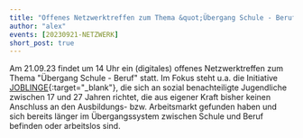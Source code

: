 ```yaml
---
title: "Offenes Netzwerktreffen zum Thema &quot;Übergang Schule - Beruf&quot;"
author: "alex"
events: [20230921-NETZWERK]
short_post: true
---
```


Am 21.09.23 findet um 14 Uhr ein (digitales) offenes Netzwerktreffen zum Thema "Übergang Schule - Beruf" statt. Im Fokus steht u.a. die Initiative [JOBLINGE](https://www.joblinge.de/){:target="_blank"}, die sich an sozial benachteiligte Jugendliche zwischen 17 und 27 Jahren richtet, die aus eigener Kraft bisher keinen Anschluss an den Ausbildungs- bzw. Arbeitsmarkt gefunden haben und sich bereits länger im Übergangssystem zwischen Schule und Beruf befinden oder arbeitslos sind.
